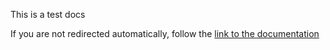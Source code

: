 This is a test docs

<!DOCTYPE HTML>
<html lang="en-US">
    <head>
        <meta charset="UTF-8">
        <meta http-equiv="refresh" content="1;url=html/index.html">
        <title>Page Redirection</title>
    </head>
    <body>
        If you are not redirected automatically, follow the <a href="html/index.html">link to the documentation</a>
    </body>
</html>
